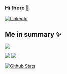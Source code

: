 ### Hi there 👋

<!--
**PrinceChomu/PrinceChomu** is a ✨ _special_ ✨ repository because its `README.md` (this file) appears on your GitHub profile.

Here are some ideas to get you started:

- 🔭 I’m currently working on ...
- 🌱 I’m currently learning ...
- 👯 I’m looking to collaborate on ...
- 🤔 I’m looking for help with ...
- 💬 Ask me about ...
- 📫 How to reach me: ...
- 😄 Pronouns: ...
- ⚡ Fun fact: ...
-->

<p>
  <a href="https://www.linkedin.com/in/prince-chomunorwa-5311aa15a/" target="_blank"><img alt="LinkedIn" src="https://img.shields.io/badge/linkedin-%230077B5.svg?&style=for-the-badge&logo=linkedin&logoColor=white" /></a>

<h2> Me in summary ✨ </h2>

![](http://github-profile-summary-cards.vercel.app/api/cards/profile-details?username=PrinceChomu&theme=radical)

![](http://github-profile-summary-cards.vercel.app/api/cards/repos-per-language?username=PrinceChomu&theme=radical)  ![](http://github-profile-summary-cards.vercel.app/api/cards/most-commit-language?username=PrinceChomu&theme=radical)

[![Github Stats](https://github-readme-stats.vercel.app/api?username=PrinceChomu&count_private=true&show_icons=true&theme=radical)](https://github.com/PrinceChomu)

